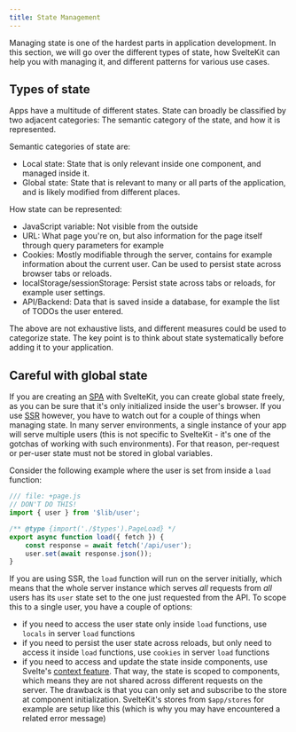 ```yaml
---
title: State Management
---
```


Managing state is one of the hardest parts in application development. In this section, we will go over the different types of state, how SvelteKit can help you with managing it, and different patterns for various use cases.

## Types of state

Apps have a multitude of different states. State can broadly be classified by two adjacent categories: The semantic category of the state, and how it is represented.

Semantic categories of state are:
- Local state: State that is only relevant inside one component, and managed inside it.
- Global state: State that is relevant to many or all parts of the application, and is likely modified from different places.

How state can be represented:
- JavaScript variable: Not visible from the outside
- URL: What page you're on, but also information for the page itself through query parameters for example
- Cookies: Mostly modifiable through the server, contains for example information about the current user. Can be used to persist state across browser tabs or reloads.
- localStorage/sessionStorage: Persist state across tabs or reloads, for example user settings.
- API/Backend: Data that is saved inside a database, for example the list of TODOs the user entered.

The above are not exhaustive lists, and different measures could be used to categorize state. The key point is to think about state systematically before adding it to your application.

## Careful with global state

If you are creating an [SPA](/docs/glossary#csr-and-spa) with SvelteKit, you can create global state freely, as you can be sure that it's only initialized inside the user's browser. If you use [SSR](/docs/glossary#ssr) however, you have to watch out for a couple of things when managing state. In many server environments, a single instance of your app will serve multiple users (this is not specific to SvelteKit - it's one of the gotchas of working with such environments). For that reason, per-request or per-user state must not be stored in global variables.

Consider the following example where the user is set from inside a `load` function:

```js
/// file: +page.js
// DON'T DO THIS!
import { user } from '$lib/user';

/** @type {import('./$types').PageLoad} */
export async function load({ fetch }) {
    const response = await fetch('/api/user');
    user.set(await response.json());
}
```

If you are using SSR, the `load` function will run on the server initially, which means that the whole server instance which serves _all_ requests from _all_ users has its `user` state set to the one just requested from the API. To scope this to a single user, you have a couple of options:

- if you need to access the user state only inside `load` functions, use `locals` in server `load` functions
- if you need to persist the user state across reloads, but only need to access it inside `load` functions, use `cookies` in server `load` functions
- if you need to access and update the state inside components, use Svelte's [context feature](https://svelte.dev/docs#run-time-svelte-setcontext). That way, the state is scoped to components, which means they are not shared across different requests on the server. The drawback is that you can only set and subscribe to the store at component initialization. SvelteKit's stores from `$app/stores` for example are setup like this (which is why you may have encountered a related error message)
